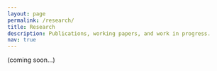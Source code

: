 ```yaml
---
layout: page
permalink: /research/
title: Research
description: Publications, working papers, and work in progress.
nav: true
---
```


(coming soon...)
